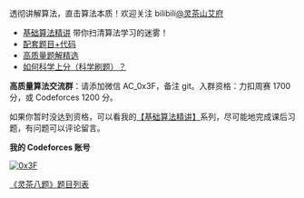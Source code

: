 透彻讲解算法，直击算法本质！欢迎关注 bilibili[@灵茶山艾府](https://space.bilibili.com/206214)

- [基础算法精讲](https://www.bilibili.com/video/BV1AP41137w7/) 带你扫清算法学习的迷雾！
- [配套题目+代码](https://github.com/EndlessCheng/codeforces-go/blob/master/leetcode/README.md)
- [高质量题解精选](https://github.com/EndlessCheng/codeforces-go/blob/master/leetcode/SOLUTIONS.md)
- [如何科学上分（科学刷题）？](https://www.bilibili.com/read/cv22332590/)

**高质量算法交流群**：请添加微信 AC_0x3F，备注 git。入群资格：力扣周赛 1700 分，或 Codeforces 1200 分。

如果你暂时没达到资格，可以看我的[【基础算法精讲】](https://www.bilibili.com/video/BV1AP41137w7/)系列，尽可能地完成课后习题，有问题可以评论留言。

**我的 Codeforces 账号**

[![0x3F](https://img.shields.io/badge/0x3F-MASTER%202208-orange?style=for-the-badge)](https://codeforces.com/profile/0x3F)

[《灵茶八题》题目列表](https://www.luogu.com.cn/blog/endlesscheng/post-ling-cha-ba-ti-ti-mu-lie-biao)

 <!-- 
<p align="left">
  <img src="https://github-readme-stats.vercel.app/api?username=EndlessCheng&show_icons=true&theme=tokyonight" alt="my github stats" width="450"/>&nbsp;
 <img src="https://github-readme-stats.vercel.app/api/top-langs/?username=EndlessCheng&layout=compact&theme=tokyonight" alt="languages" height="177">
</p>
-->
<!--
**EndlessCheng/EndlessCheng** is a ✨ _special_ ✨ repository because its `README.md` (this file) appears on your GitHub profile.

Here are some ideas to get you started:

- 🔭 I’m currently working on ...
- 🌱 I’m currently learning ...
- 👯 I’m looking to collaborate on ...
- 🤔 I’m looking for help with ...
- 💬 Ask me about ...
- 📫 How to reach me: ...
- 😄 Pronouns: ...
- ⚡ Fun fact: ...
-->
